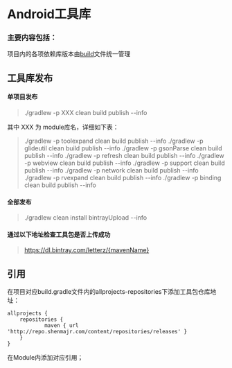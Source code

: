Android工具库
=========
### 主要内容包括：

项目内的各项依赖库版本由[build](./build.gradle)文件统一管理

工具库发布
---------
#### 单项目发布
> ./gradlew -p XXX clean build publish --info
 
其中 XXX 为 module库名，详细如下表：

>./gradlew -p toolexpand clean build publish --info
./gradlew -p glideutil clean build publish --info
./gradlew -p gsonParse clean build publish --info
./gradlew -p refresh clean build publish --info
./gradlew -p webview clean build publish --info
./gradlew -p support clean build publish --info
./gradlew -p network clean build publish --info
./gradlew -p rvexpand clean build publish --info
./gradlew -p binding clean build publish --info

#### 全部发布
>./gradlew clean install bintrayUpload --info

#### 通过以下地址检查工具包是否上传成功
>https://dl.bintray.com/letterz/{mavenName}

引用
---------
在项目对应build.gradle文件内的allprojects-repositories下添加工具包仓库地址：
````
allprojects {
    repositories {
            maven { url 'http://repo.shenmajr.com/content/repositories/releases' }
    }
}
````
在Module内添加对应引用；
